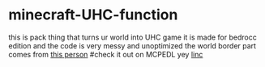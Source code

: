 # minecraft-UHC-function
this is pack thing that turns ur world into UHC game
it is made for bedrocc edition and the code is very messy and unoptimized
the world border part comes from [this person](https://mcpedl.com/user/floshox/)
#check it out on MCPEDL yey
[linc](skybird23333/mc-bedrocc-UHC-function)